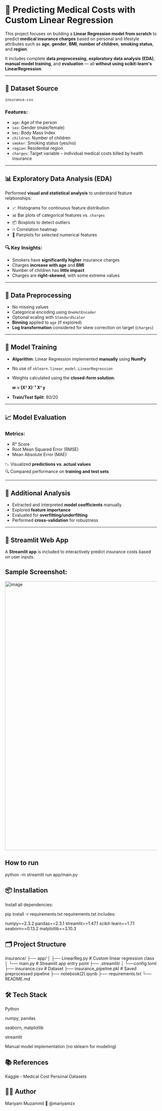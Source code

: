 # 🧠 Predicting Medical Costs with Custom Linear Regression

This project focuses on building a **Linear Regression model from scratch** to predict **medical insurance charges** based on personal and lifestyle attributes such as **age**, **gender**, **BMI**, **number of children**, **smoking status**, and **region**.

It includes complete **data preprocessing**, **exploratory data analysis (EDA)**, **manual model training**, and **evaluation** — all **without using scikit-learn's LinearRegression**.

---

## 📁 Dataset Source

`insurance.csv`

### Features:
- `age`: Age of the person  
- `sex`: Gender (male/female)  
- `bmi`: Body Mass Index  
- `children`: Number of children  
- `smoker`: Smoking status (yes/no)  
- `region`: Residential region  
- `charges`: Target variable – individual medical costs billed by health insurance  

---

## 📊 Exploratory Data Analysis (EDA)

Performed **visual and statistical analysis** to understand feature relationships:

- 📈 Histograms for continuous feature distribution  
- 📊 Bar plots of categorical features vs. `charges`  
- 📦 Boxplots to detect outliers  
- 🔥 Correlation heatmap  
- 🔗 Pairplots for selected numerical features  

### 🔍 Key Insights:
- Smokers have **significantly higher** insurance charges  
- Charges **increase with age** and **BMI**  
- Number of children has **little impact**  
- Charges are **right-skewed**, with some extreme values  

---

## 🧹 Data Preprocessing

- No missing values  
- Categorical encoding using `OneHotEncoder`  
- Optional scaling with `StandardScaler`  
- **Binning** applied to `age` (if explored)  
- **Log transformation** considered for skew correction on target (`charges`)  

---

## 🧠 Model Training

- **Algorithm**: Linear Regression implemented **manually** using **NumPy**  
- No use of `sklearn.linear_model.LinearRegression`  
- Weights calculated using the **closed-form solution**:  
 
  **w = (Xᵀ X)⁻¹ Xᵀ y**
  

- **Train/Test Split**: 80/20  

---

## 📈 Model Evaluation

### Metrics:
- R² Score  
- Root Mean Squared Error (RMSE)  
- Mean Absolute Error (MAE)  

📉 Visualized **predictions vs. actual values**  
🔍 Compared performance on **training and test sets**  

---

## 📌 Additional Analysis

- Extracted and interpreted **model coefficients** manually  
- Explored **feature importance**  
- Evaluated for **overfitting/underfitting**  
- Performed **cross-validation** for robustness  

---

## 🚀 Streamlit Web App

A **Streamlit app** is included to interactively predict insurance costs based on user inputs.


## Sample Screenshot:
<img width="1907" height="888" alt="image" src="https://github.com/user-attachments/assets/ae85e859-31cf-4197-9457-6525755eda0c" />

## How to run
python -m streamlit run app/main.py

## 📦 Installation
Install all dependencies:


pip install -r requirements.txt
requirements.txt includes:

numpy==2.3.2
pandas==2.3.1
streamlit==1.47.1
scikit-learn==1.7.1
seaborn==0.13.2
matplotlib==3.10.3

## 🗂️ Project Structure

insurance/
├── app/
│   ├── LinearReg.py         # Custom linear regression class
│   └── main.py              # Streamlit app entry point
├── .streamlit/
│   └──config.toml
├── insurance.csv            # Dataset
├── insurance_pipeline.pkl   # Saved preprocessed pipeline
├── notebook(2).ipynb
├── requirements.txt
└── README.md


## 🛠️ Tech Stack
Python

numpy, pandas

seaborn, matplotlib

streamlit

Manual model implementation (no sklearn for modeling)

## 📚 References
Kaggle - Medical Cost Personal Datasets

## 👩‍💻 Author
Mariyam Muzammil
📎 @mariyamzx
